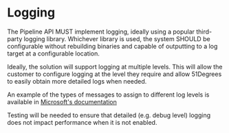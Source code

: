 # Logging

The Pipeline API MUST implement logging, ideally using a popular third-party
logging library. Whichever library is used, the system SHOULD be configurable
without rebuilding binaries and capable of outputting to a log target at a
configurable location.

Ideally, the solution will support logging at multiple levels. This will allow
the customer to configure logging at the level they require and allow 51Degrees
to easily obtain more detailed logs when needed.

An example of the types of messages to assign to different log levels is available
in [Microsoft's documentation](https://learn.microsoft.com/dotnet/api/microsoft.extensions.logging.loglevel)

Testing will be needed to ensure that detailed (e.g. debug level) logging does not
impact performance when it is not enabled.
